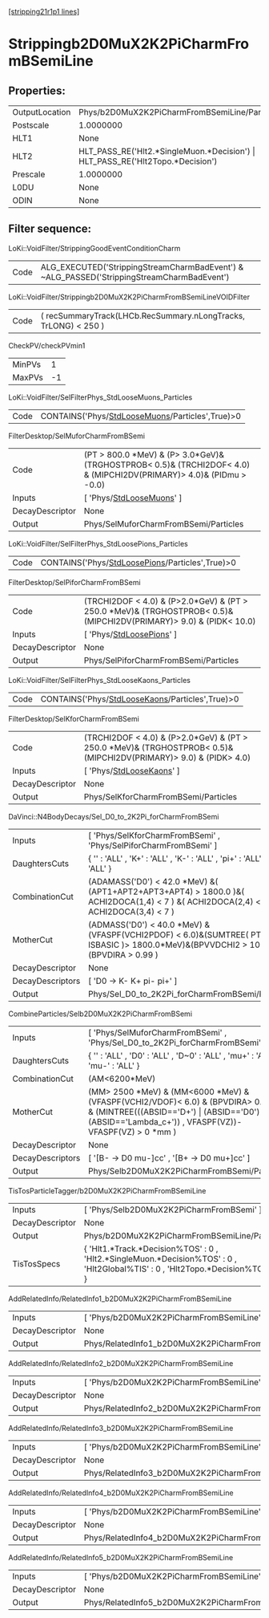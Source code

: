 [[stripping21r1p1 lines]](./stripping21r1p1-index)

# Strippingb2D0MuX2K2PiCharmFromBSemiLine

## Properties:

|                |                                                                                   |
|----------------|-----------------------------------------------------------------------------------|
| OutputLocation | Phys/b2D0MuX2K2PiCharmFromBSemiLine/Particles                                     |
| Postscale      | 1.0000000                                                                         |
| HLT1           | None                                                                              |
| HLT2           | HLT_PASS_RE('Hlt2.\*SingleMuon.\*Decision') \| HLT_PASS_RE('Hlt2Topo.\*Decision') |
| Prescale       | 1.0000000                                                                         |
| L0DU           | None                                                                              |
| ODIN           | None                                                                              |

## Filter sequence:

LoKi::VoidFilter/StrippingGoodEventConditionCharm

|      |                                                                                            |
|------|--------------------------------------------------------------------------------------------|
| Code | ALG_EXECUTED('StrippingStreamCharmBadEvent') & ~ALG_PASSED('StrippingStreamCharmBadEvent') |

LoKi::VoidFilter/Strippingb2D0MuX2K2PiCharmFromBSemiLineVOIDFilter

|      |                                                                 |
|------|-----------------------------------------------------------------|
| Code | ( recSummaryTrack(LHCb.RecSummary.nLongTracks, TrLONG) \< 250 ) |

CheckPV/checkPVmin1

|        |     |
|--------|-----|
| MinPVs | 1   |
| MaxPVs | -1  |

LoKi::VoidFilter/SelFilterPhys_StdLooseMuons_Particles

|      |                                                                                                     |
|------|-----------------------------------------------------------------------------------------------------|
| Code | CONTAINS('Phys/[StdLooseMuons](./stripping21r1p1-commonparticles-stdloosemuons)/Particles',True)\>0 |

FilterDesktop/SelMuforCharmFromBSemi

|                 |                                                                                                                            |
|-----------------|----------------------------------------------------------------------------------------------------------------------------|
| Code            | (PT \> 800.0 \*MeV) & (P\> 3.0\*GeV)& (TRGHOSTPROB\< 0.5)& (TRCHI2DOF\< 4.0) & (MIPCHI2DV(PRIMARY)\> 4.0)& (PIDmu \> -0.0) |
| Inputs          | [ 'Phys/[StdLooseMuons](./stripping21r1p1-commonparticles-stdloosemuons)' ]                                              |
| DecayDescriptor | None                                                                                                                       |
| Output          | Phys/SelMuforCharmFromBSemi/Particles                                                                                      |

LoKi::VoidFilter/SelFilterPhys_StdLoosePions_Particles

|      |                                                                                                     |
|------|-----------------------------------------------------------------------------------------------------|
| Code | CONTAINS('Phys/[StdLoosePions](./stripping21r1p1-commonparticles-stdloosepions)/Particles',True)\>0 |

FilterDesktop/SelPiforCharmFromBSemi

|                 |                                                                                                                           |
|-----------------|---------------------------------------------------------------------------------------------------------------------------|
| Code            | (TRCHI2DOF \< 4.0) & (P\>2.0\*GeV) & (PT \> 250.0 \*MeV)& (TRGHOSTPROB\< 0.5)& (MIPCHI2DV(PRIMARY)\> 9.0) & (PIDK\< 10.0) |
| Inputs          | [ 'Phys/[StdLoosePions](./stripping21r1p1-commonparticles-stdloosepions)' ]                                             |
| DecayDescriptor | None                                                                                                                      |
| Output          | Phys/SelPiforCharmFromBSemi/Particles                                                                                     |

LoKi::VoidFilter/SelFilterPhys_StdLooseKaons_Particles

|      |                                                                                                     |
|------|-----------------------------------------------------------------------------------------------------|
| Code | CONTAINS('Phys/[StdLooseKaons](./stripping21r1p1-commonparticles-stdloosekaons)/Particles',True)\>0 |

FilterDesktop/SelKforCharmFromBSemi

|                 |                                                                                                                          |
|-----------------|--------------------------------------------------------------------------------------------------------------------------|
| Code            | (TRCHI2DOF \< 4.0) & (P\>2.0\*GeV) & (PT \> 250.0 \*MeV)& (TRGHOSTPROB\< 0.5)& (MIPCHI2DV(PRIMARY)\> 9.0) & (PIDK\> 4.0) |
| Inputs          | [ 'Phys/[StdLooseKaons](./stripping21r1p1-commonparticles-stdloosekaons)' ]                                            |
| DecayDescriptor | None                                                                                                                     |
| Output          | Phys/SelKforCharmFromBSemi/Particles                                                                                     |

DaVinci::N4BodyDecays/Sel_D0_to_2K2Pi_forCharmFromBSemi

|                  |                                                                                                                                              |
|------------------|----------------------------------------------------------------------------------------------------------------------------------------------|
| Inputs           | [ 'Phys/SelKforCharmFromBSemi' , 'Phys/SelPiforCharmFromBSemi' ]                                                                           |
| DaughtersCuts    | { '' : 'ALL' , 'K+' : 'ALL' , 'K-' : 'ALL' , 'pi+' : 'ALL' , 'pi-' : 'ALL' }                                                                 |
| CombinationCut   | (ADAMASS('D0') \< 42.0 \*MeV) &( (APT1+APT2+APT3+APT4) \> 1800.0 )&( ACHI2DOCA(1,4) \< 7 ) &( ACHI2DOCA(2,4) \< 7 ) &( ACHI2DOCA(3,4) \< 7 ) |
| MotherCut        | (ADMASS('D0') \< 40.0 \*MeV) &(VFASPF(VCHI2PDOF) \< 6.0)&(SUMTREE( PT, ISBASIC )\> 1800.0\*MeV)&(BPVVDCHI2 \> 100.0)&(BPVDIRA \> 0.99 )      |
| DecayDescriptor  | None                                                                                                                                         |
| DecayDescriptors | [ 'D0 -\> K- K+ pi- pi+' ]                                                                                                                 |
| Output           | Phys/Sel_D0_to_2K2Pi_forCharmFromBSemi/Particles                                                                                             |

CombineParticles/Selb2D0MuX2K2PiCharmFromBSemi

|                  |                                                                                                                                                                                                |
|------------------|------------------------------------------------------------------------------------------------------------------------------------------------------------------------------------------------|
| Inputs           | [ 'Phys/SelMuforCharmFromBSemi' , 'Phys/Sel_D0_to_2K2Pi_forCharmFromBSemi' ]                                                                                                                 |
| DaughtersCuts    | { '' : 'ALL' , 'D0' : 'ALL' , 'D~0' : 'ALL' , 'mu+' : 'ALL' , 'mu-' : 'ALL' }                                                                                                                  |
| CombinationCut   | (AM\<6200\*MeV)                                                                                                                                                                                |
| MotherCut        | (MM\> 2500 \*MeV) & (MM\<6000 \*MeV) & (VFASPF(VCHI2/VDOF)\< 6.0) & (BPVDIRA\> 0.999) & (MINTREE(((ABSID=='D+') \| (ABSID=='D0') \| (ABSID=='Lambda_c+')) , VFASPF(VZ))-VFASPF(VZ) \> 0 \*mm ) |
| DecayDescriptor  | None                                                                                                                                                                                           |
| DecayDescriptors | [ '[B- -\> D0 mu-]cc' , '[B+ -\> D0 mu+]cc' ]                                                                                                                                            |
| Output           | Phys/Selb2D0MuX2K2PiCharmFromBSemi/Particles                                                                                                                                                   |

TisTosParticleTagger/b2D0MuX2K2PiCharmFromBSemiLine

|                 |                                                                                                                                       |
|-----------------|---------------------------------------------------------------------------------------------------------------------------------------|
| Inputs          | [ 'Phys/Selb2D0MuX2K2PiCharmFromBSemi' ]                                                                                            |
| DecayDescriptor | None                                                                                                                                  |
| Output          | Phys/b2D0MuX2K2PiCharmFromBSemiLine/Particles                                                                                         |
| TisTosSpecs     | { 'Hlt1.\*Track.\*Decision%TOS' : 0 , 'Hlt2.\*SingleMuon.\*Decision%TOS' : 0 , 'Hlt2Global%TIS' : 0 , 'Hlt2Topo.\*Decision%TOS' : 0 } |

AddRelatedInfo/RelatedInfo1_b2D0MuX2K2PiCharmFromBSemiLine

|                 |                                                            |
|-----------------|------------------------------------------------------------|
| Inputs          | [ 'Phys/b2D0MuX2K2PiCharmFromBSemiLine' ]                |
| DecayDescriptor | None                                                       |
| Output          | Phys/RelatedInfo1_b2D0MuX2K2PiCharmFromBSemiLine/Particles |

AddRelatedInfo/RelatedInfo2_b2D0MuX2K2PiCharmFromBSemiLine

|                 |                                                            |
|-----------------|------------------------------------------------------------|
| Inputs          | [ 'Phys/b2D0MuX2K2PiCharmFromBSemiLine' ]                |
| DecayDescriptor | None                                                       |
| Output          | Phys/RelatedInfo2_b2D0MuX2K2PiCharmFromBSemiLine/Particles |

AddRelatedInfo/RelatedInfo3_b2D0MuX2K2PiCharmFromBSemiLine

|                 |                                                            |
|-----------------|------------------------------------------------------------|
| Inputs          | [ 'Phys/b2D0MuX2K2PiCharmFromBSemiLine' ]                |
| DecayDescriptor | None                                                       |
| Output          | Phys/RelatedInfo3_b2D0MuX2K2PiCharmFromBSemiLine/Particles |

AddRelatedInfo/RelatedInfo4_b2D0MuX2K2PiCharmFromBSemiLine

|                 |                                                            |
|-----------------|------------------------------------------------------------|
| Inputs          | [ 'Phys/b2D0MuX2K2PiCharmFromBSemiLine' ]                |
| DecayDescriptor | None                                                       |
| Output          | Phys/RelatedInfo4_b2D0MuX2K2PiCharmFromBSemiLine/Particles |

AddRelatedInfo/RelatedInfo5_b2D0MuX2K2PiCharmFromBSemiLine

|                 |                                                            |
|-----------------|------------------------------------------------------------|
| Inputs          | [ 'Phys/b2D0MuX2K2PiCharmFromBSemiLine' ]                |
| DecayDescriptor | None                                                       |
| Output          | Phys/RelatedInfo5_b2D0MuX2K2PiCharmFromBSemiLine/Particles |
